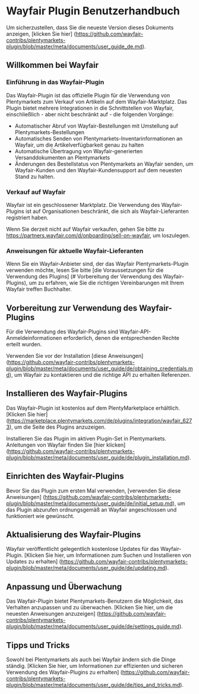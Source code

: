 ﻿# Wayfair Plugin Benutzerhandbuch
<div class = "container-toc"> </ div>

Um sicherzustellen, dass Sie die neueste Version dieses Dokuments anzeigen, [klicken Sie hier] (https://github.com/wayfair-contribs/plentymarkets-plugin/blob/master/meta/documents/user_guide_de.md).


## Willkommen bei Wayfair

### Einführung in das Wayfair-Plugin
Das Wayfair-Plugin ist das offizielle Plugin für die Verwendung von Plentymarkets zum Verkauf von Artikeln auf dem Wayfair-Marktplatz.
Das Plugin bietet mehrere Integrationen in die Schnittstellen von Wayfair, einschließlich - aber nicht beschränkt auf - die folgenden Vorgänge:
* Automatischer Abruf von Wayfair-Bestellungen mit Umstellung auf Plentymarkets-Bestellungen
* Automatisches Senden von Plentymarkets-Inventarinformationen an Wayfair, um die Artikelverfügbarkeit genau zu halten
* Automatische Übertragung von Wayfair-generierten Versanddokumenten an Plentymarkets
* Änderungen des Bestellstatus von Plentymarkets an Wayfair senden, um Wayfair-Kunden und den Wayfair-Kundensupport auf dem neuesten Stand zu halten.

### Verkauf auf Wayfair
Wayfair ist ein geschlossener Marktplatz. Die Verwendung des Wayfair-Plugins ist auf Organisationen beschränkt, die sich als Wayfair-Lieferanten registriert haben.

Wenn Sie derzeit nicht auf Wayfair verkaufen, gehen Sie bitte zu https://partners.wayfair.com/d/onboarding/sell-on-wayfair, um loszulegen.

### Anweisungen für aktuelle Wayfair-Lieferanten
Wenn Sie ein Wayfair-Anbieter sind, der das Wayfair Plentymarkets-Plugin verwenden möchte, lesen Sie bitte [die Voraussetzungen für die Verwendung des Plugins] (# Vorbereitung der Verwendung des Wayfair-Plugins), um zu erfahren, wie Sie die richtigen Vereinbarungen mit Ihrem Wayfair treffen Buchhalter.

## Vorbereitung zur Verwendung des Wayfair-Plugins
Für die Verwendung des Wayfair-Plugins sind Wayfair-API-Anmeldeinformationen erforderlich, denen die entsprechenden Rechte erteilt wurden.

Verwenden Sie vor der Installation [diese Anweisungen] (https://github.com/wayfair-contribs/plentymarkets-plugin/blob/master/meta/documents/user_guide/de/obtaining_credentials.md), um Wayfair zu kontaktieren und die richtige API zu erhalten Referenzen.

## Installieren des Wayfair-Plugins
Das Wayfair-Plugin ist kostenlos auf dem PlentyMarketplace erhältlich. [Klicken Sie hier] (https://marketplace.plentymarkets.com/de/plugins/integration/wayfair_6273), um die Seite des Plugins anzuzeigen.

Installieren Sie das Plugin im aktiven Plugin-Set in Plentymarkets. Anleitungen von Wayfair finden Sie [hier klicken] (https://github.com/wayfair-contribs/plentymarkets-plugin/blob/master/meta/documents/user_guide/de/plugin_installation.md).


## Einrichten des Wayfair-Plugins
Bevor Sie das Plugin zum ersten Mal verwenden, [verwenden Sie diese Anweisungen] (https://github.com/wayfair-contribs/plentymarkets-plugin/blob/master/meta/documents/user_guide/de/initial_setup.md), um das Plugin abzurufen ordnungsgemäß an Wayfair angeschlossen und funktioniert wie gewünscht.

## Aktualisierung des Wayfair-Plugins
Wayfair veröffentlicht gelegentlich kostenlose Updates für das Wayfair-Plugin. [Klicken Sie hier, um Informationen zum Suchen und Installieren von Updates zu erhalten] (https://github.com/wayfair-contribs/plentymarkets-plugin/blob/master/meta/documents/user_guide/de/updating.md).

## Anpassung und Überwachung
Das Wayfair-Plugin bietet Plentymarkets-Benutzern die Möglichkeit, das Verhalten anzupassen und zu überwachen.
[Klicken Sie hier, um die neuesten Anweisungen anzuzeigen] (https://github.com/wayfair-contribs/plentymarkets-plugin/blob/master/meta/documents/user_guide/de/settings_guide.md).

## Tipps und Tricks
Sowohl bei Plentymarkets als auch bei Wayfair ändern sich die Dinge ständig. [Klicken Sie hier, um Informationen zur effizienten und sicheren Verwendung des Wayfair-Plugins zu erhalten] (https://github.com/wayfair-contribs/plentymarkets-plugin/blob/master/meta/documents/user_guide/de/tips_and_tricks.md).
